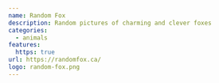 ```yaml
---
name: Random Fox
description: Random pictures of charming and clever foxes
categories:
  - animals
features:
  https: true
url: https://randomfox.ca/
logo: random-fox.png
---
```

